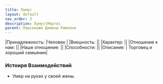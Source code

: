 ```yaml
---
title: Лумус
layout: default
nav_order: 3
description: Лумус(Мертв)
parent: Персонажи Демоны Римляне
---
```

|Принадлежность: |Человек |
|Внешность: ||
|Характер: ||
|Отношение к нам: ||
|Наше отношение: ||
|Способности: ||
|Описание: | Торговец и хороший семьянин|

### Истоиря Взаимодействий
- Умер на руках у своей жены.
